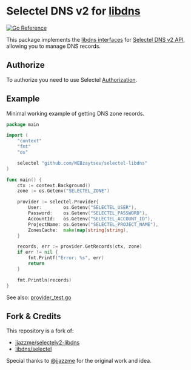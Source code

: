 # Selectel DNS v2 for [libdns](https://github.com/libdns/libdns)

[![Go Reference](https://pkg.go.dev/badge/test.svg)](https://pkg.go.dev/github.com/WEBzaytsev/selectel-libdns)

This package implements the [libdns interfaces](https://github.com/libdns/libdns) for [Selectel DNS v2 API](https://developers.selectel.ru/docs/cloud-services/dns_api/dns_api_actual/), allowing you to manage DNS records.

## Authorize

To authorize you need to use Selectel [Authorization](https://developers.selectel.ru/docs/control-panel/authorization/#%D1%82%D0%BE%D0%BA%D0%B5%D0%BD-keystone).

## Example

Minimal working example of getting DNS zone records.

```go
package main

import (
	"context"
	"fmt"
	"os"

	selectel "github.com/WEBzaytsev/selectel-libdns"
)

func main() {
	ctx := context.Background()
	zone := os.Getenv("SELECTEL_ZONE")

	provider := selectel.Provider{
		User:        os.Getenv("SELECTEL_USER"),
		Password:    os.Getenv("SELECTEL_PASSWORD"),
		AccountId:   os.Getenv("SELECTEL_ACCOUNT_ID"),
		ProjectName: os.Getenv("SELECTEL_PROJECT_NAME"),
		ZonesCache:  make(map[string]string),
	}

	records, err := provider.GetRecords(ctx, zone)
	if err != nil {
		fmt.Printf("Error: %s", err)
		return
	}

	fmt.Println(records)
}

```

See also: [provider_test.go](https://github.com/WEBzaytsev/selectel-libdns/blob/main/provider_test.go)

## Fork & Credits

This repository is a fork of:

- [jjazzme/selectelv2-libdns](https://github.com/jjazzme/selectelv2-libdns)
- [libdns/selectel](https://github.com/libdns/selectel)

Special thanks to [@jjazzme](https://github.com/jjazzme) for the original work and idea.
